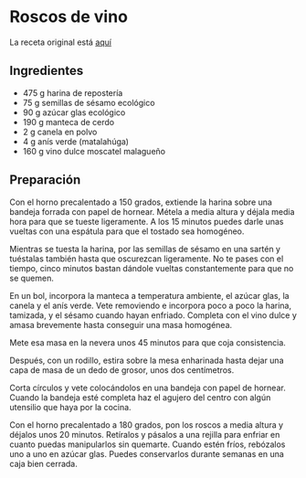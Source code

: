# Roscos de vino
La receta original está [aquí](https://blog.elamasadero.com/roscos-de-vino/)

## Ingredientes 
* 475 g harina de repostería
* 75 g semillas de sésamo ecológico
* 90 g azúcar glas ecológico
* 190 g manteca de cerdo
* 2 g canela en polvo
* 4 g anís verde (matalahúga)
* 160 g vino dulce moscatel malagueño

## Preparación
Con el horno precalentado a 150 grados, extiende la harina sobre una bandeja forrada con papel de hornear. Métela a media altura y déjala media hora para que se tueste ligeramente. A los 15 minutos puedes darle unas vueltas con una espátula para que el tostado sea homogéneo.  

Mientras se tuesta la harina, por las semillas de sésamo en una sartén y tuéstalas también hasta que oscurezcan ligeramente. No te pases con el tiempo, cinco minutos bastan dándole vueltas constantemente para que no se quemen.  

En un bol, incorpora la manteca a temperatura ambiente, el azúcar glas, la canela y el anís verde. Vete removiendo e incorpora poco a poco la harina, tamizada, y el sésamo cuando hayan enfriado. Completa con el vino dulce y amasa brevemente hasta conseguir una masa homogénea.

Mete esa masa en la nevera unos 45 minutos para que coja consistencia. 

Después, con un rodillo, estira sobre la mesa enharinada hasta dejar una capa de masa de un dedo de grosor, unos dos centímetros.

Corta círculos y vete colocándolos en una bandeja con papel de hornear. Cuando la bandeja esté completa haz el agujero del centro con algún utensilio que haya por la cocina.

Con el horno precalentado a 180 grados, pon los roscos a media altura y déjalos unos 20 minutos. Retíralos y pásalos a una rejilla para enfriar en cuanto puedas manipularlos sin quemarte. Cuando estén fríos, rebózalos uno a uno en azúcar glas. Puedes conservarlos durante semanas en una caja bien cerrada.